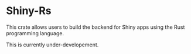 # Shiny-Rs

This crate allows users to build the backend for Shiny apps using the
Rust programming language.

This is currently under-developement.
